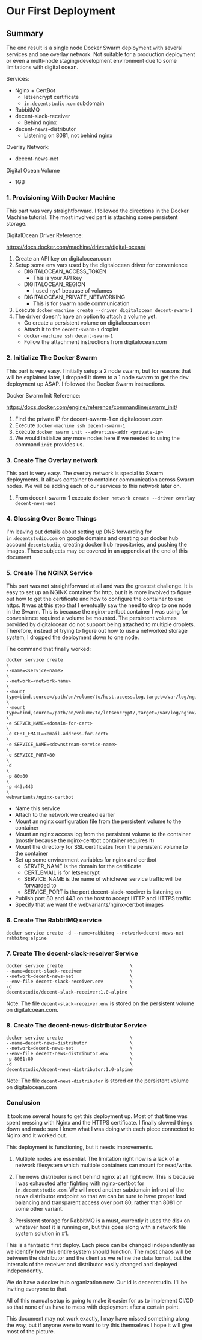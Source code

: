 # Our First Deployment

## Summary

The end result is a single node Docker Swarm deployment with several services and one overlay network. Not suitable for a production deployment or even a multi-node staging/development environment due to some limitations with digital ocean.

Services:
- Nginx + CertBot
  - letsencrypt certificate
  - `in.decentstudio.com` subdomain
- RabbitMQ
- decent-slack-receiver
  - Behind nginx
- decent-news-distributor
  - Listening on 8081, not behind nginx

Overlay Network:
- decent-news-net

Digital Ocean Volume
- 1GB

### 1. Provisioning With Docker Machine

This part was very straightforward. I followed the directions in the Docker Machine tutorial. The most involved part is attaching some persistent storage.

DigitalOcean Driver Reference:

https://docs.docker.com/machine/drivers/digital-ocean/

1. Create an API key on digitalocean.com
2. Setup some env vars used by the digitalocean driver for convenience
   - DIGITALOCEAN_ACCESS_TOKEN
     - This is your API key
   - DIGITALOCEAN_REGION
     - I used nyc1 because of volumes
   - DIGITALOCEAN_PRIVATE_NETWORKING
     - This is for swarm node communication
3. Execute `docker-machine create --driver digitalocean decent-swarm-1`
4. The driver doesn't have an option to attach a volume yet.
   - Go create a persistent volume on digitalocean.com
   - Attach it to the `decent-swarm-1` droplet
   - `docker-machine ssh decent-swarm-1`
   - Follow the attachment instructions from digitalocean.com

### 2. Initialize The Docker Swarm

This part is very easy. I initially setup a 2 node swarm, but for reasons that will be explained later, I dropped it down to a 1 node swarm to get the dev deployment up ASAP. I followed the Docker Swarm instructions.

Docker Swarm Init Reference:

https://docs.docker.com/engine/reference/commandline/swarm_init/

1. Find the private IP for decent-swarm-1 on digitalocean.com
1. Execute `docker-machine ssh decent-swarm-1`
2. Execute `docker swarm init --advertise-addr <private-ip>`
3. We would initialize any more nodes here if we needed to using the command `init` provides us.

### 3. Create The Overlay network

This part is very easy. The overlay network is special to Swarm deployments. It allows container to container communication across Swarm nodes. We will be adding each of our services to this network later on.

1. From decent-swarm-1 execute `docker network create --driver overlay decent-news-net`

### 4. Glossing Over Some Things

I'm leaving out details about setting up DNS forwarding for `in.decentstudio.com` on google domains and creating our docker hub account `decentstudio`, creating docker hub repositories, and pushing the images. These subjects may be covered in an appendix at the end of this document.

### 5. Create The NGINX Service

This part was not straightforward at all and was the greatest challenge. It is easy to set up an NGINX container for http, but it is more involved to figure out how to get the certificate and how to configure the container to use https. It was at this step that I eventually saw the need to drop to one node in the Swarm. This is because the nginx-certbot container I was using for convenience required a volume be mounted. The persistent volumes provided by digitalocean do not support being attached to multiple droplets. Therefore, instead of trying to figure out how to use a networked storage system, I dropped the deployment down to one node.

The command that finally worked:

```
docker service create                                                                                                   \
--name=<service-name>                                                                                                   \
--network=<network-name>                                                                                                \
--mount type=bind,source=/path/on/volume/to/host.access.log,target=/var/log/nginx/log/host.access.log                   \
--mount type=bind,source=/path/on/volume/to/letsencrypt/,target=/var/log/nginx/log/letsencrypt/                         \
-e SERVER_NAME=<domain-for-cert>                                                                                        \
-e CERT_EMAIL=<email-address-for-cert>                                                                                  \
-e SERVICE_NAME=<downstream-service-name>                                                                               \
-e SERVICE_PORT=80                                                                                                      \
-d                                                                                                                      \
-p 80:80                                                                                                                \
-p 443:443                                                                                                              \
webvariants/nginx-certbot
```
- Name this service
- Attach to the network we created earlier
- Mount an nginx configuration file from the persistent volume to the container
- Mount an nginx access log from the persistent volume to the container (mostly because the nginx-certbot container requires it)
- Mount the directory for SSL certificates from the persistent volume to the container
- Set up some environment variables for nginx and certbot
  - SERVER_NAME is the domain for the certificate
  - CERT_EMAIL is for letsencrypt
  - SERVICE_NAME is the name of whichever service traffic will be forwarded to
  - SERVICE_PORT is the port decent-slack-receiver is listening on
- Publish port 80 and 443 on the host to accept HTTP and HTTPS traffic
- Specify that we want the webvariants/nginx-certbot images

### 6. Create The RabbitMQ service

`docker service create -d --name=rabbitmq --network=decent-news-net rabbitmq:alpine`

### 7. Create The decent-slack-receiver Service
```
docker service create                         \
--name=decent-slack-receiver                  \
--network=decent-news-net                     \
--env-file decent-slack-receiver.env          \
-d                                            \
decentstudio/decent-slack-receiver:1.0-alpine
```

Note: The file `decent-slack-receiver.env` is stored on the persistent volume on digitalcoean.com.

### 8. Create The decent-news-distributor Service
```
docker service create                         \
--name=decent-news-distributor                \
--network=decent-news-net                     \
--env-file decent-news-distributor.env        \
-p 8081:80                                    \
-d                                            \
decentstudio/decent-news-distributor:1.0-alpine
```

Note: The file `decent-news-distributor` is stored on the persistent volume on digitalocean.com

### Conclusion

It took me several hours to get this deployment up. Most of that time was spent messing with Nginx and the HTTPS certificate. I finally slowed things down and made sure I knew what I was doing with each piece connected to Nginx and it worked out.

This deployment is functioning, but it needs improvements.

1. Multiple nodes are essential. The limitation right now is a lack of a network filesystem which multiple containers can mount for read/write.

2. The news distributor is not behind nginx at all right now. This is because I was exhausted after fighting with nginx-certbot for `in.decentstudio.com`. We will need another subdomain infront of the news distributor endpoint so that we can be sure to have proper load balancing and transparent access over port 80, rather than 8081 or some other variant.

3. Persistent storage for RabbitMQ is a must, currently it uses the disk on whatever host it is running on, but this goes along with a network file system solution in #1.

This is a fantastic first deploy. Each piece can be changed independently as we identify how this entire system should function. The most chaos will be between the distributor and the client as we refine the data format, but the internals of the receiver and distributor easily changed and deployed independently.

We do have a docker hub organization now. Our id is decentstudio. I'll be inviting everyone to that.

All of this manual setup is going to make it easier for us to implement CI/CD so that none of us have to mess with deployment after a certain point.

This document may not work exactly, I may have missed something along the way, but if anyone were to want to try this themselves I hope it will give most of the picture.
